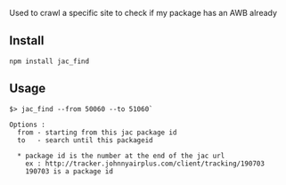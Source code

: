 Used to crawl a specific site to check if my package has an AWB already

Install
----
`npm install jac_find`

Usage
----

    $> jac_find --from 50060 --to 51060`

    Options :
      from - starting from this jac package id
      to   - search until this packageid

      * package id is the number at the end of the jac url
        ex : http://tracker.johnnyairplus.com/client/tracking/190703
        190703 is a package id

